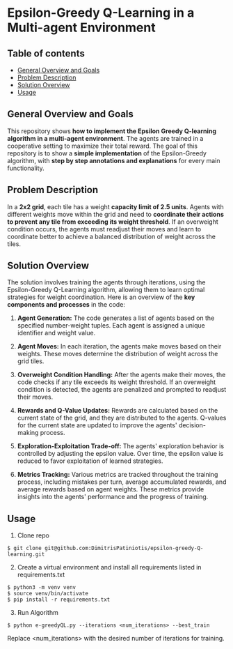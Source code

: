# Epsilon-Greedy Q-Learning in a Multi-agent Environment

## Table of contents
* [General Overview and Goals](#general-overview-and-goals)
* [Problem Description](#problem-description)
* [Solution Overview](#solution-overview)
* [Usage](#usage)

## General Overview and Goals

This repository shows **how to implement the Epsilon Greedy Q-learning algorithm in a multi-agent environment**. The agents are trained in a cooperative setting to maximize their total reward. The goal of this repository is to show a **simple implementation** of the Epsilon-Greedy algorithm, with **step by step annotations and explanations** for every main functionality.

## Problem Description

In a **2x2 grid**, each tile has a weight **capacity limit of 2.5 units**. Agents with different weights move within the grid and need to **coordinate their actions to prevent any tile from exceeding its weight threshold**. If an overweight condition occurs, the agents must readjust their moves and learn to coordinate better to achieve a balanced distribution of weight across the tiles.

## Solution Overview

The solution involves training the agents through iterations, using the Epsilon-Greedy Q-Learning algorithm, allowing them to learn optimal strategies for weight coordination. Here is an overview of the **key components and processes** in the code:

1. **Agent Generation:** The code generates a list of agents based on the specified number-weight tuples. Each agent is assigned a unique identifier and weight value.

2. **Agent Moves:** In each iteration, the agents make moves based on their weights. These moves determine the distribution of weight across the grid tiles.

3. **Overweight Condition Handling:** After the agents make their moves, the code checks if any tile exceeds its weight threshold. If an overweight condition is detected, the agents are penalized and prompted to readjust their moves.

4. **Rewards and Q-Value Updates:** Rewards are calculated based on the current state of the grid, and they are distributed to the agents. Q-values for the current state are updated to improve the agents' decision-making process.

5. **Exploration-Exploitation Trade-off:** The agents' exploration behavior is controlled by adjusting the epsilon value. Over time, the epsilon value is reduced to favor exploitation of learned strategies.

6. **Metrics Tracking:** Various metrics are tracked throughout the training process, including mistakes per turn, average accumulated rewards, and average rewards based on agent weights. These metrics provide insights into the agents' performance and the progress of training.

## Usage

1. Clone repo

```
$ git clone git@github.com:DimitrisPatiniotis/epsilon-greedy-Q-learning.git
```

2. Create a virtual environment and install all requirements listed in requirements.txt

```
$ python3 -m venv venv
$ source venv/bin/activate
$ pip install -r requirements.txt
```

3. Run Algorithm

```
$ python e-greedyQL.py --iterations <num_iterations> --best_train
```

Replace <num_iterations> with the desired number of iterations for training.
